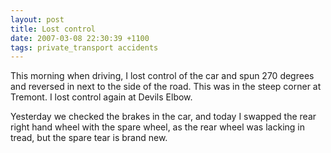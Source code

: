 ```yaml
---
layout: post
title: Lost control
date: 2007-03-08 22:30:39 +1100
tags: private_transport accidents
---
```


This morning when driving, I lost control of the car and spun 270 degrees and reversed in next to the side of the road. This was in the steep corner at Tremont. I lost control again at Devils Elbow.

Yesterday we checked the brakes in the car, and today I swapped the rear right hand wheel with the spare wheel, as the rear wheel was lacking in tread, but the spare tear is brand new.
